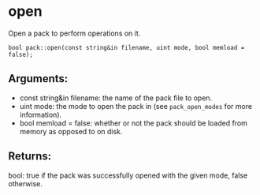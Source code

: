 # open
Open a pack to perform operations on it.

`bool pack::open(const string&in filename, uint mode, bool memload = false);`

## Arguments:
* const string&in filename: the name of the pack file to open.
* uint mode: the mode to open the pack in (see `pack_open_modes` for more information).
* bool memload = false: whether or not the pack should be loaded from memory as opposed to on disk.

## Returns:
bool: true if the pack was successfully opened with the given mode, false otherwise.

